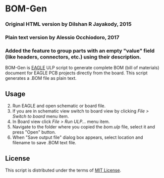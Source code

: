 # BOM-Gen

### Original HTML version by Dilshan R Jayakody, 2015
### Plain text version by Alessio Occhiodoro, 2017
### Added the feature to group parts with an empty "value" field (like headers, connectors, etc.) using their description.

BOM-Gen is [EAGLE](http://www.cadsoftusa.com) ULP script to generate complete BOM (bill of materials) document for EAGLE PCB projects directly from the board. This script generates a .BOM file as plain text.

Usage
-----


2. Run EAGLE and open schematic or board file.
3. If you are in schematic view switch to board view by clicking *File >  Switch to board* menu item.
4. In Board view click *File > Run ULP...* menu item.
5. Navigate to the folder where you copied the *bom.ulp* file, select it and press "Open" button.
6. When "Save output file" dialog box appears, select location and filename to save .BOM text file.

License
-------

This script is distributed under the terms of [MIT License](http://opensource.org/licenses/MIT). 
